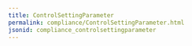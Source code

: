 ```yaml
---
title: ControlSettingParameter
permalink: compliance/ControlSettingParameter.html
jsonid: compliance_controlsettingparameter
---
```

